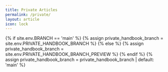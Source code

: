```yaml
---
title: Private Articles
permalink: /private/
layout: article
icon: lock
---
```

{% if site.env.BRANCH == 'main' %}
  {% assign private_handbook_branch = site.env.PRIVATE_HANDBOOK_BRANCH %}
{% else %}
  {% assign private_handbook_branch = site.env.PRIVATE_HANDBOOK_BRANCH_PREVIEW %}
{% endif %}
{% assign private_handbook_branch = private_handbook_branch | default: 'main' %}

<div id="private-container" data-private-handbook-branch="{{private_handbook_branch}}"></div>

<script type="module">
  import {
    setUpPrivatePage
  } from '{{ "/assets/build/private-articles.js" | prepend: site.baseurl }}';

  setUpPrivatePage();
</script>
